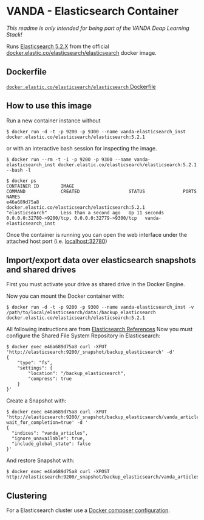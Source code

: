 # VANDA - Elasticsearch Container

_This readme is only intended for being part of the VANDA Deap Learning Stack!_ 

Runs [Elasticsearch 5.2.X](https://www.elastic.co/guide/en/elasticsearch/reference/5.2/index.html) from the official [docker.elastic.co/elasticsearch/elasticsearch](https://github.com/elastic/elasticsearch-docker) docker image.

## Dockerfile

[`docker.elastic.co/elasticsearch/elasticsearch` Dockerfile](https://github.com/elastic/elasticsearch-docker/blob/master/build/elasticsearch/Dockerfile)


## How to use this image

Run a new container instance without

```
$ docker run -d -t -p 9200 -p 9300 --name vanda-elasticsearch_inst docker.elastic.co/elasticsearch/elasticsearch:5.2.1
```

or with an interactive bash session for inspecting the image.

```
$ docker run --rm -t -i -p 9200 -p 9300 --name vanda-elasticsearch_inst docker.elastic.co/elasticsearch/elasticsearch:5.2.1 --bash -l
```

```
$ docker ps
CONTAINER ID        IMAGE                                                   COMMAND             CREATED                  STATUS              PORTS                                              NAMES
e46a689d75a8        docker.elastic.co/elasticsearch/elasticsearch:5.2.1     "elasticsearch"     Less than a second ago   Up 11 seconds       0.0.0.0:32780->9200/tcp, 0.0.0.0:32779->9300/tcp   vanda-elasticsearch_inst
```

Once the container is running you can open the web interface under the attached host port (i.e. [localhost:32780](http://localhost:32780))

## Import/export data over elasticsearch snapshots and shared drives

First you must activate your drive as shared drive in the Docker Engine. 

Now you can mount the Docker container with:
```
$ docker run -d -t -p 9200 -p 9300 --name vanda-elasticsearch_inst -v /path/to/local/elasticsearch/data:/backup_elasticsearch docker.elastic.co/elasticsearch/elasticsearch:5.2.1
```

All following instructions are from [Elasticsearch References](https://www.elastic.co/guide/en/elasticsearch/reference/current/modules-snapshots.html)
Now you must configure the Shared File System Repository in Elasticsearch:
```
$ docker exec e46a689d75a8 curl -XPUT 'http://elasticsearch:9200/_snapshot/backup_elasticsearch' -d'
{
    "type": "fs",
    "settings": {
        "location": "/backup_elasticsearch",
        "compress": true
    }
}'
```

Create a Snapshot with:
```
$ docker exec e46a689d75a8 curl -XPUT 'http://elasticsearch:9200/_snapshot/backup_elasticsearch/vanda_articles?wait_for_completion=true' -d '
{
  "indices": "vanda_articles",
  "ignore_unavailable": true,
  "include_global_state": false
}'
```

And restore Snapshot with:
```
$ docker exec e46a689d75a8 curl -XPOST http://elasticsearch:9200/_snapshot/backup_elasticsearch/vanda_articles/_restore
```


## Clustering

For a Elasticsearch cluster use a [Docker composer configuration](https://www.elastic.co/guide/en/elasticsearch/reference/current/docker.html).
